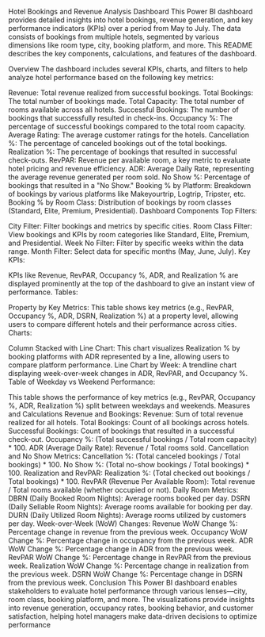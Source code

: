 Hotel Bookings and Revenue Analysis Dashboard
This Power BI dashboard provides detailed insights into hotel bookings, revenue generation, and key performance indicators (KPIs) over a period from May to July. The data consists of bookings from multiple hotels, segmented by various dimensions like room type, city, booking platform, and more. This README describes the key components, calculations, and features of the dashboard.

Overview
The dashboard includes several KPIs, charts, and filters to help analyze hotel performance based on the following key metrics:

Revenue: Total revenue realized from successful bookings.
Total Bookings: The total number of bookings made.
Total Capacity: The total number of rooms available across all hotels.
Successful Bookings: The number of bookings that successfully resulted in check-ins.
Occupancy %: The percentage of successful bookings compared to the total room capacity.
Average Rating: The average customer ratings for the hotels.
Cancellation %: The percentage of canceled bookings out of the total bookings.
Realization %: The percentage of bookings that resulted in successful check-outs.
RevPAR: Revenue per available room, a key metric to evaluate hotel pricing and revenue efficiency.
ADR: Average Daily Rate, representing the average revenue generated per room sold.
No Show %: Percentage of bookings that resulted in a "No Show."
Booking % by Platform: Breakdown of bookings by various platforms like Makeyourtrip, Logtrip, Tripster, etc.
Booking % by Room Class: Distribution of bookings by room classes (Standard, Elite, Premium, Presidential).
Dashboard Components
Top Filters:

City Filter: Filter bookings and metrics by specific cities.
Room Class Filter: View bookings and KPIs by room categories like Standard, Elite, Premium, and Presidential.
Week No Filter: Filter by specific weeks within the data range.
Month Filter: Select data for specific months (May, June, July).
Key KPIs:

KPIs like Revenue, RevPAR, Occupancy %, ADR, and Realization % are displayed prominently at the top of the dashboard to give an instant view of performance.
Tables:

Property by Key Metrics: This table shows key metrics (e.g., RevPAR, Occupancy %, ADR, DSRN, Realization %) at a property level, allowing users to compare different hotels and their performance across cities.
Charts:

Column Stacked with Line Chart: This chart visualizes Realization % by booking platforms with ADR represented by a line, allowing users to compare platform performance.
Line Chart by Week: A trendline chart displaying week-over-week changes in ADR, RevPAR, and Occupancy %.
Table of Weekday vs Weekend Performance:

This table shows the performance of key metrics (e.g., RevPAR, Occupancy %, ADR, Realization %) split between weekdays and weekends.
Measures and Calculations
Revenue and Bookings:
Revenue: Sum of total revenue realized for all hotels.
Total Bookings: Count of all bookings across hotels.
Successful Bookings: Count of bookings that resulted in a successful check-out.
Occupancy %: (Total successful bookings / Total room capacity) * 100.
ADR (Average Daily Rate): Revenue / Total rooms sold.
Cancellation and No Show Metrics:
Cancellation %: (Total canceled bookings / Total bookings) * 100.
No Show %: (Total no-show bookings / Total bookings) * 100.
Realization and RevPAR:
Realization %: (Total checked out bookings / Total bookings) * 100.
RevPAR (Revenue Per Available Room): Total revenue / Total rooms available (whether occupied or not).
Daily Room Metrics:
DBRN (Daily Booked Room Nights): Average rooms booked per day.
DSRN (Daily Sellable Room Nights): Average rooms available for booking per day.
DURN (Daily Utilized Room Nights): Average rooms utilized by customers per day.
Week-over-Week (WoW) Changes:
Revenue WoW Change %: Percentage change in revenue from the previous week.
Occupancy WoW Change %: Percentage change in occupancy from the previous week.
ADR WoW Change %: Percentage change in ADR from the previous week.
RevPAR WoW Change %: Percentage change in RevPAR from the previous week.
Realization WoW Change %: Percentage change in realization from the previous week.
DSRN WoW Change %: Percentage change in DSRN from the previous week.
Conclusion
This Power BI dashboard enables stakeholders to evaluate hotel performance through various lenses—city, room class, booking platform, and more. The visualizations provide insights into revenue generation, occupancy rates, booking behavior, and customer satisfaction, helping hotel managers make data-driven decisions to optimize performance
